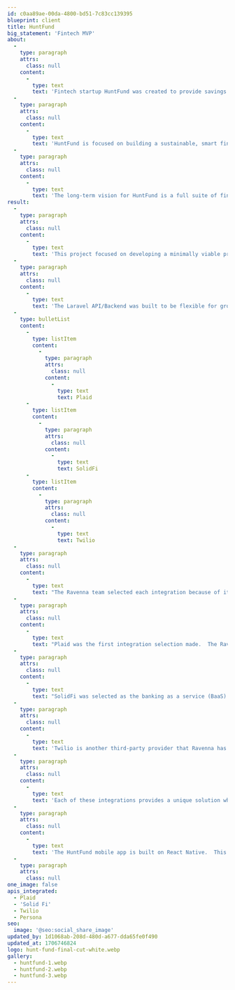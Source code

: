```yaml
---
id: c0aa89ae-00da-4800-bd51-7c83cc139395
blueprint: client
title: HuntFund
big_statement: 'Fintech MVP'
about:
  -
    type: paragraph
    attrs:
      class: null
    content:
      -
        type: text
        text: 'Fintech startup HuntFund was created to provide savings and banking services to the outdoor industry.  HuntFund is the brainchild of long-term financial industry and outdoor enthusiast Jeff Bynum, '
  -
    type: paragraph
    attrs:
      class: null
    content:
      -
        type: text
        text: 'HuntFund is focused on building a sustainable, smart fintech app to help customers with their finances.'
  -
    type: paragraph
    attrs:
      class: null
    content:
      -
        type: text
        text: 'The long-term vision for HuntFund is a full suite of financial solutions, from AI-driven auto-savings and financial analysis to credit/debit cards, deep insights, and education.'
result:
  -
    type: paragraph
    attrs:
      class: null
    content:
      -
        type: text
        text: 'This project focused on developing a minimally viable product (MVP) for HuntFund to support its fundraising goals.  This build included two separate pieces:  a Laravel API/Backend and a React Native mobile application. '
  -
    type: paragraph
    attrs:
      class: null
    content:
      -
        type: text
        text: 'The Laravel API/Backend was built to be flexible for growth and serve as the backend to the mobile app.  The backend build included integrating with several third-party APIs. These included:'
  -
    type: bulletList
    content:
      -
        type: listItem
        content:
          -
            type: paragraph
            attrs:
              class: null
            content:
              -
                type: text
                text: Plaid
      -
        type: listItem
        content:
          -
            type: paragraph
            attrs:
              class: null
            content:
              -
                type: text
                text: SolidFi
      -
        type: listItem
        content:
          -
            type: paragraph
            attrs:
              class: null
            content:
              -
                type: text
                text: Twilio
  -
    type: paragraph
    attrs:
      class: null
    content:
      -
        type: text
        text: "The Ravenna team selected each integration because of its quality, scalability, and fit with HuntFund's long-term strategy.   "
  -
    type: paragraph
    attrs:
      class: null
    content:
      -
        type: text
        text: "Plaid was the first integration selection made.  The Ravenna team has implemented with Plaid multiple times, so it was a natural selection when building out a fintech solution.   HuntFund is leveraging the Auth product up front, but the roadmap includes usage of Plaids: Balance, Signal, Transactions, and more.  The Plaid suite of products will allow for strong monitoring of customers' financial reality. "
  -
    type: paragraph
    attrs:
      class: null
    content:
      -
        type: text
        text: "SolidFi was selected as the banking as a service (BaaS) provider.  As an autosaving app, first and foremost, each time a person starts saving, those funds need to go somewhere.  SolidFi's BaaS solution is a great fit for a fintech startup.  With SolidFi's Plaid integration, the Ravenna team connected external accounts securely with a customer's autosaving account and created a straightforward auto-saving setup."
  -
    type: paragraph
    attrs:
      class: null
    content:
      -
        type: text
        text: 'Twilio is another third-party provider that Ravenna has used multiple times. The existing integration is leveraging outbound SMS for notifications, sending the user reminders, congratulations, and other account-based notifications.'
  -
    type: paragraph
    attrs:
      class: null
    content:
      -
        type: text
        text: 'Each of these integrations provides a unique solution while offering additional products that will allow HuntFund to scale. '
  -
    type: paragraph
    attrs:
      class: null
    content:
      -
        type: text
        text: 'The HuntFund mobile app is built on React Native.  This selection was made so that the app could largely have a single codebase supporting Android and iOS. The mobile application utilizes the Laravel API/Backend '
  -
    type: paragraph
    attrs:
      class: null
one_image: false
apis_integrated:
  - Plaid
  - 'Solid Fi'
  - Twilio
  - Persona
seo:
  image: '@seo:social_share_image'
updated_by: 1d1068ab-208d-480d-a677-dda65fe0f490
updated_at: 1706746824
logo: hunt-fund-final-cut-white.webp
gallery:
  - huntfund-1.webp
  - huntfund-2.webp
  - huntfund-3.webp
---
```


